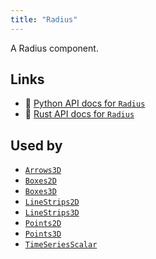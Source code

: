 ```yaml
---
title: "Radius"
---
```


A Radius component.


## Links
 * 🐍 [Python API docs for `Radius`](https://ref.rerun.io/docs/python/HEAD/package/rerun/components/radius/)
 * 🦀 [Rust API docs for `Radius`](https://docs.rs/rerun/0.9.0-alpha.6/rerun/components/struct.Radius.html)


## Used by

* [`Arrows3D`](../archetypes/arrows3d.md)
* [`Boxes2D`](../archetypes/boxes2d.md)
* [`Boxes3D`](../archetypes/boxes3d.md)
* [`LineStrips2D`](../archetypes/line_strips2d.md)
* [`LineStrips3D`](../archetypes/line_strips3d.md)
* [`Points2D`](../archetypes/points2d.md)
* [`Points3D`](../archetypes/points3d.md)
* [`TimeSeriesScalar`](../archetypes/time_series_scalar.md)
